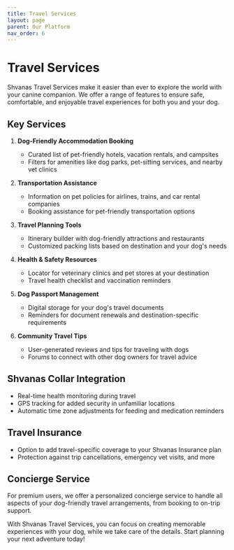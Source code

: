 ```yaml
---
title: Travel Services
layout: page
parent: Our Platform
nav_order: 6
---
```


# Travel Services

Shvanas Travel Services make it easier than ever to explore the world with your canine companion. We offer a range of features to ensure safe, comfortable, and enjoyable travel experiences for both you and your dog.

## Key Services

1. **Dog-Friendly Accommodation Booking**

   - Curated list of pet-friendly hotels, vacation rentals, and campsites
   - Filters for amenities like dog parks, pet-sitting services, and nearby vet clinics

2. **Transportation Assistance**

   - Information on pet policies for airlines, trains, and car rental companies
   - Booking assistance for pet-friendly transportation options

3. **Travel Planning Tools**

   - Itinerary builder with dog-friendly attractions and restaurants
   - Customized packing lists based on destination and your dog's needs

4. **Health & Safety Resources**

   - Locator for veterinary clinics and pet stores at your destination
   - Travel health checklist and vaccination reminders

5. **Dog Passport Management**

   - Digital storage for your dog's travel documents
   - Reminders for document renewals and destination-specific requirements

6. **Community Travel Tips**
   - User-generated reviews and tips for traveling with dogs
   - Forums to connect with other dog owners for travel advice

## Shvanas Collar Integration

- Real-time health monitoring during travel
- GPS tracking for added security in unfamiliar locations
- Automatic time zone adjustments for feeding and medication reminders

## Travel Insurance

- Option to add travel-specific coverage to your Shvanas Insurance plan
- Protection against trip cancellations, emergency vet visits, and more

## Concierge Service

For premium users, we offer a personalized concierge service to handle all aspects of your dog-friendly travel arrangements, from booking to on-trip support.

With Shvanas Travel Services, you can focus on creating memorable experiences with your dog, while we take care of the details. Start planning your next adventure today!
